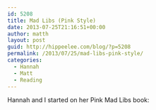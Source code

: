 ```yaml
---
id: 5208
title: Mad Libs (Pink Style)
date: 2013-07-25T21:16:51+00:00
author: matth
layout: post
guid: http://hippeelee.com/blog/?p=5208
permalink: /2013/07/25/mad-libs-pink-style/
categories:
  - Hannah
  - Matt
  - Reading
---
```

Hannah and I started on her Pink Mad Libs book: